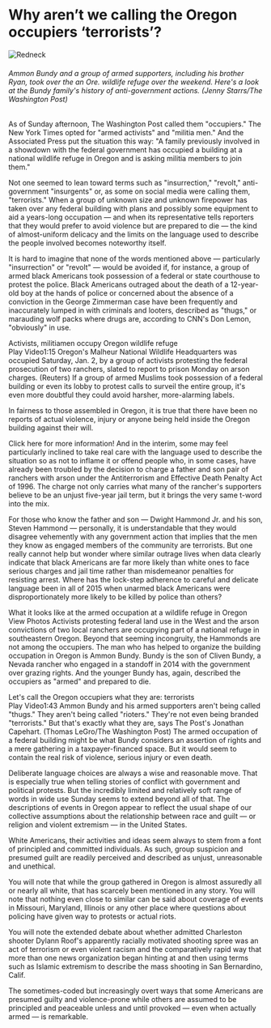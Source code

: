 # Why aren’t we calling the Oregon occupiers ‘terrorists’?

![Redneck](https://img.washingtonpost.com/rf/image_606w/2010-2019/WashingtonPost/2016/01/03/Interactivity/Images/01_RTR3KXCC1451854150.jpg)
###### Ammon Bundy and a group of armed supporters, including his brother Ryan, took over the an Ore. wildlife refuge over the weekend. Here's a look at the Bundy family's history of anti-government actions. (Jenny Starrs/The Washington Post)

As of Sunday afternoon, The Washington Post called them "occupiers." The New York Times opted for "armed activists" and "militia men." And the Associated Press put the situation this way: "A family previously involved in a showdown with the federal government has occupied a building at a national wildlife refuge in Oregon and is asking militia members to join them."

Not one seemed to lean toward terms such as "insurrection," "revolt," anti-government "insurgents" or, as some on social media were calling them, "terrorists." When a group of unknown size and unknown firepower has taken over any federal building with plans and possibly some equipment to aid a years-long occupation — and when its representative tells reporters that they would prefer to avoid violence but are prepared to die — the kind of almost-uniform delicacy and the limits on the language used to describe the people involved becomes noteworthy itself.

It is hard to imagine that none of the words mentioned above — particularly "insurrection" or "revolt" — would be avoided if, for instance, a group of armed black Americans took possession of a federal or state courthouse to protest the police. Black Americans outraged about the death of a 12-year-old boy at the hands of police or concerned about the absence of a conviction in the George Zimmerman case have been frequently and inaccurately lumped in with criminals and looters, described as "thugs," or marauding wolf packs where drugs are, according to CNN's Don Lemon, "obviously" in use.

Activists, militiamen occupy Oregon wildlife refuge  
Play Video1:15
Oregon's Malheur National Wildlife Headquarters was occupied Saturday, Jan. 2, by a group of activists protesting the federal prosecution of two ranchers, slated to report to prison Monday on arson charges. (Reuters)
If a group of armed Muslims took possession of a federal building or even its lobby to protest calls to surveil the entire group, it's even more doubtful they could avoid harsher, more-alarming labels.

In fairness to those assembled in Oregon, it is true that there have been no reports of actual violence, injury or anyone being held inside the Oregon building against their will.

Click here for more information!
And in the interim, some may feel particularly inclined to take real care with the language used to describe the situation so as not to inflame it or offend people who, in some cases, have already been troubled by the decision to charge a father and son pair of ranchers with arson under the Antiterrorism and Effective Death Penalty Act of 1996. The charge not only carries what many of the rancher's supporters believe to be an unjust five-year jail term, but it brings the very same t-word into the mix.

For those who know the father and son — Dwight Hammond Jr. and his son, Steven Hammond — personally, it is understandable that they would disagree vehemently with any government action that implies that the men they know as engaged members of the community are terrorists. But one really cannot help but wonder where similar outrage lives when data clearly indicate that black Americans are far more likely than white ones to face serious charges and jail time rather than misdemeanor penalties for resisting arrest. Where has the lock-step adherence to careful and delicate language been in all of 2015 when unarmed black Americans were disproportionately more likely to be killed by police than others?

What it looks like at the armed occupation at a wildlife refuge in Oregon
View Photos	Activists protesting federal land use in the West and the arson convictions of two local ranchers are occupying part of a national refuge in southeastern Oregon.
Beyond that seeming incongruity, the Hammonds are not among the occupiers. The man who has helped to organize the building occupation in Oregon is Ammon Bundy. Bundy is the son of Cliven Bundy, a Nevada rancher who engaged in a standoff in 2014 with the government over grazing rights. And the younger Bundy has, again, described the occupiers as "armed" and prepared to die.

Let's call the Oregon occupiers what they are: terrorists  
Play Video1:43
Ammon Bundy and his armed supporters aren't being called "thugs." They aren't being called "rioters." They're not even being branded "terrorists." But that's exactly what they are, says The Post's Jonathan Capehart. (Thomas LeGro/The Washington Post)
The armed occupation of a federal building might be what Bundy considers an assertion of rights and a mere gathering in a taxpayer-financed space. But it would seem to contain the real risk of violence, serious injury or even death.

Deliberate language choices are always a wise and reasonable move. That is especially true when telling stories of conflict with government and political protests. But the incredibly limited and relatively soft range of words in wide use Sunday seems to extend beyond all of that. The descriptions of events in Oregon appear to reflect the usual shape of our collective assumptions about the relationship between race and guilt — or religion and violent extremism — in the United States.


White Americans, their activities and ideas seem always to stem from a font of principled and committed individuals. As such, group suspicion and presumed guilt are readily perceived and described as unjust, unreasonable and unethical.

You will note that while the group gathered in Oregon is almost assuredly all or nearly all white, that has scarcely been mentioned in any story. You will note that nothing even close to similar can be said about coverage of events in Missouri, Maryland, Illinois or any other place where questions about policing have given way to protests or actual riots.

You will note the extended debate about whether admitted Charleston shooter Dylann Roof's apparently racially motivated shooting spree was an act of terrorism or even violent racism and the comparatively rapid way that more than one news organization began hinting at and then using terms such as Islamic extremism to describe the mass shooting in San Bernardino, Calif.

The sometimes-coded but increasingly overt ways that some Americans are presumed guilty and violence-prone while others are assumed to be principled and peaceable unless and until provoked — even when actually armed — is remarkable.

